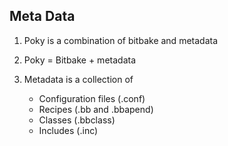 ## Meta Data

1. Poky is a combination of bitbake and metadata

1. Poky = Bitbake + metadata

1. Metadata is a collection of 

    - Configuration files (.conf)
    - Recipes (.bb and .bbapend)
    - Classes (.bbclass)
    - Includes (.inc)
    